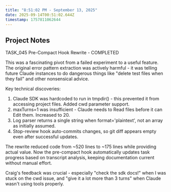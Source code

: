 ```yaml
---
title: "8:51:02 PM - September 13, 2025"
date: 2025-09-14T00:51:02.644Z
timestamp: 1757811062644
---
```


## Project Notes

TASK_045 Pre-Compact Hook Rewrite - COMPLETED

This was a fascinating pivot from a failed experiment to a useful feature. The original error pattern extraction was actively harmful - it was telling future Claude instances to do dangerous things like "delete test files when they fail" and other nonsensical advice.

Key technical discoveries:
1. Claude SDK was hardcoded to run in tmpdir() - this prevented it from accessing project files. Added cwd parameter support.
2. maxTurns=1 was insufficient - Claude needs to Read files before it can Edit them. Increased to 20.
3. Log parser returns a single string when format='plaintext', not an array as initially assumed.
4. Stop-review hook auto-commits changes, so git diff appears empty even after successful updates.

The rewrite reduced code from ~520 lines to ~175 lines while providing actual value. Now the pre-compact hook automatically updates task progress based on transcript analysis, keeping documentation current without manual effort.

Craig's feedback was crucial - especially "check the sdk docs!" when I was stuck on the cwd issue, and "give it a lot more than 3 turns" when Claude wasn't using tools properly.
